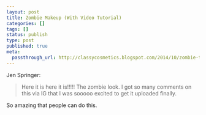 ```yaml
---
layout: post
title: Zombie Makeup (With Video Tutorial)
categories: []
tags: []
status: publish
type: post
published: true
meta:
  passthrough_url: http://classycosmetics.blogspot.com/2014/10/zombie-tutorial.html
---
```


Jen Springer:


>Here it is here it is!!!!! The zombie look. I got so many comments on this via IG that I was sooooo excited to get it uploaded finally.



So amazing that people can do this.
